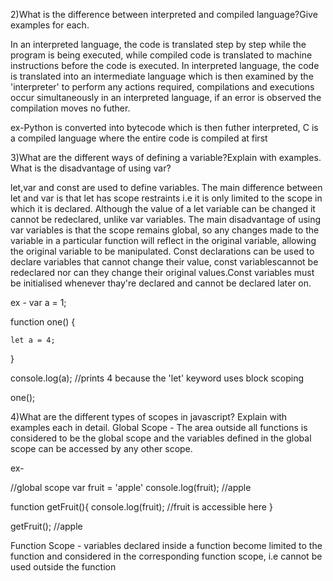 

2)What is the difference between interpreted and compiled language?Give examples for each.

In an interpreted language, the code is translated step by step while the program is being executed, while compiled code is translated to machine instructions before the code is executed.
In interpreted language, the code is translated into an intermediate language which is then examined by the 'interpreter' to perform any actions required, compilations and executions occur simultaneously in an interpreted language, if an error is observed the compilation moves no futher.

ex-Python is converted into bytecode which is then futher interpreted, C is a compiled language where the entire code is compiled at first

3)What are the different ways of defining a variable?Explain with examples. What is the disadvantage of using var?

let,var and const are used to define variables. The main difference between let and var is that let has scope restraints i.e it is only limited to the scope in which it is declared. Although the value of a let variable can be changed it cannot be redeclared, unlike var variables. The main disadvantage of using var variables is that the scope remains global, so any changes made to the variable in a particular function will reflect in the original variable, allowing the original variable to be manipulated. Const declarations can be used to declare variables that cannot change their value, const variablescannot be redeclared nor can they change their original values.Const variables must be initialised whenever thay're declared and cannot be declared later on.

ex -
var a = 1;

function one() {
  
    let a = 4;
  
}

console.log(a); //prints 4 because the 'let' keyword uses block scoping

one();

4)What are the different types of scopes in javascript? Explain with examples each in detail.
Global Scope -
The area outside all functions is considered to be the global scope and the variables defined in the global scope can be accessed by any other scope.

ex-

//global scope
var fruit = 'apple'
console.log(fruit);        //apple

function getFruit(){
    console.log(fruit);    //fruit is accessible here
}

getFruit();                //apple

Function Scope -
variables declared inside a function become limited to the function and considered in the corresponding function scope, i.e cannot be used outside the function 

